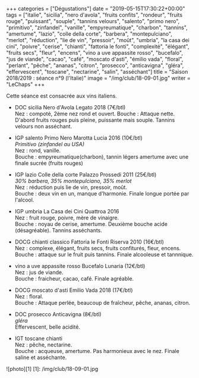 +++
categories = ["Dégustations"]
date = "2019-05-15T17:30:22+00:00"
tags = ["italie", "sicilia", "nero d'avola", "fruits confits", "rondeur", "fruits rouge", "puissant", "souple", "tannins velours", "salento", "primo nero", "primitivo", "zinfandel", "vanille", "empyreumatique", "charbon", "tannins", "amertume", "lazio", "colle della corte", "barbera", "montepulciano", "merlot", "réduction", "lie de vin", "pressoir", "moût", "umbria", "la casa dei cini", "poivre", "cerise", "chianti", "fattoria le fonti", "complexité", "élégant", "fruits secs", "fleur", "encens", "vino a uve appassite rosso", "bucefalo", "jus de viande", "cacao", "café", "moscato d'asti", "émilio vada", "floral", "perlant", "pêche", "ananas", "citron", "prosecco", "anticavigna", "gléra", "effervescent", "toscane", "nectarine", "salin", "asséchant"] 
title = "Saison 2018/2019 : séance n°9 (l'Italie)"
image = "/img/club/18-09-01.jpg"
writer = "LeChaps"
+++

Cette séance est consacrée aux vins italiens.

* DOC sicilia Nero d'Avola Legato 2018 (7€/btl) <i class="fa fa-plus-circle"></i>  
Nez : compoté, 2ème nez rond et ouvert.
Bouche : Attaque nette. D'abord fruits rouges puis pleine, puissante mais souple. Tannins velours non asséchant.

* IGP salento Primo Nero Marotta Lucia 2016 (10€/btl)  
_Primitivo (zinfandel au USA)_  
Nez : rond, vanille.  
Bouche : empyreumatique(charbon), tannin légers amertume avec une finale sucrée (fruits rouges)

* IGP lazio Colle della corte Palazzo Prossedi 2011 (25€/btl) <i class="fa fa-minus-circle"></i>  
_30% barbera, 35% montepulciano, 35% merlot_  
Nez : réduction puis lie de vin, pressoir, moût.  
Bouche : deux vin en  un, manque d'harmonie. Finale longue portée par l'alcool.

* IGP umbria La Casa dei Cini Quattroa 2016  
Nez : fruit rouge, poivre, mère de vinaigre.  
Bouche : noyau de cerise, amertume. Deuxième bouche acide (désagréable). Tannins asséchants.

* DOCG chianti classico Fattoria le Fonti Riserva 2010 (16€/btl)  
Nez : complexe, élégant, fruits secs, fruits confiturés, fleur, encens.  
Bouche : attaque sur le fruit puis tannins. Finale alcooleuse et tannnique.

* vino a uve appassite rosso Bucefalo Lunaria (12€/btl)  
Nez : jus de viande.  
Bouche : fraicheur, cacao, café. Finale agréable.

* DOCG moscato d'asti Emilio Vada 2018 (17€/btl)  
Nez : floral.  
Bouche : Attaque perlée, beaucoup de fraîcheur, pêche, ananas, citron.  

* DOC prosecco Anticavigna (8€/btl)  
_gléra_  
Effervescent, belle acidité.

* IGT toscane chianti  
Nez : pêche, nectarine.  
Bouche : acqueuse, amertume. Pas harmonieux avec le nez. Finale saline et asséchante.

![photo][1]
[1]: /img/club/18-09-01.jpg
